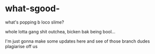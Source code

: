 # what-sgood-
what's popping b loco slime?

whole lotta gang shit outchea, bicken bak being bool...

I'm just gonna make some updates here and see of those branch dudes plagiarise off us

